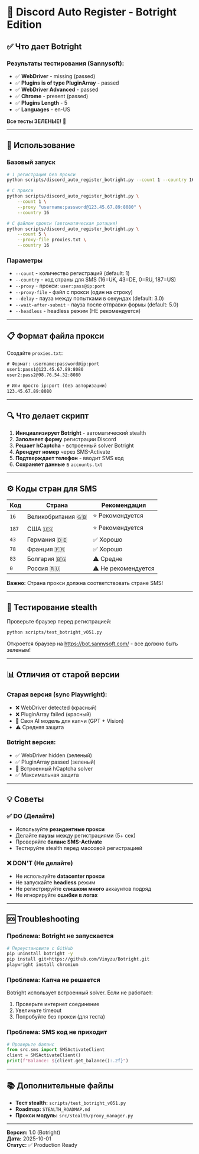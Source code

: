 # 🤖 Discord Auto Register - Botright Edition

## ✅ Что дает Botright

### Результаты тестирования (Sannysoft):
- ✅ **WebDriver** - missing (passed) 
- ✅ **Plugins is of type PluginArray** - passed
- ✅ **WebDriver Advanced** - passed
- ✅ **Chrome** - present (passed)
- ✅ **Plugins Length** - 5
- ✅ **Languages** - en-US

**Все тесты ЗЕЛЕНЫЕ!** 🎉

---

## 🚀 Использование

### Базовый запуск

```bash
# 1 регистрация без прокси
python scripts/discord_auto_register_botright.py --count 1 --country 16

# С прокси
python scripts/discord_auto_register_botright.py \
    --count 1 \
    --proxy "username:password@123.45.67.89:8080" \
    --country 16

# С файлом прокси (автоматическая ротация)
python scripts/discord_auto_register_botright.py \
    --count 5 \
    --proxy-file proxies.txt \
    --country 16
```

### Параметры

- `--count` - количество регистраций (default: 1)
- `--country` - код страны для SMS (16=UK, 43=DE, 0=RU, 187=US)
- `--proxy` - прокси: `user:pass@ip:port`
- `--proxy-file` - файл с прокси (один на строку)
- `--delay` - пауза между попытками в секундах (default: 3.0)
- `--wait-after-submit` - пауза после отправки формы (default: 5.0)
- `--headless` - headless режим (НЕ рекомендуется)

---

## 📋 Формат файла прокси

Создайте `proxies.txt`:

```txt
# Формат: username:password@ip:port
user1:pass1@123.45.67.89:8080
user2:pass2@98.76.54.32:8080

# Или просто ip:port (без авторизации)
123.45.67.89:8080
```

---

## 🔍 Что делает скрипт

1. **Инициализирует Botright** - автоматический stealth
2. **Заполняет форму** регистрации Discord
3. **Решает hCaptcha** - встроенный solver Botright
4. **Арендует номер** через SMS-Activate
5. **Подтверждает телефон** - вводит SMS код
6. **Сохраняет данные** в `accounts.txt`

---

## ⚙️ Коды стран для SMS

| Код | Страна | Рекомендация |
|-----|--------|--------------|
| `16` | Великобритания 🇬🇧 | ⭐ Рекомендуется |
| `187` | США 🇺🇸 | ⭐ Рекомендуется |
| `43` | Германия 🇩🇪 | ✅ Хорошо |
| `78` | Франция 🇫🇷 | ✅ Хорошо |
| `83` | Болгария 🇧🇬 | ⚠️ Средне |
| `0` | Россия 🇷🇺 | ⚠️ Не рекомендуется |

**Важно:** Страна прокси должна соответствовать стране SMS!

---

## 🧪 Тестирование stealth

Проверьте браузер перед регистрацией:

```bash
python scripts/test_botright_v051.py
```

Откроется браузер на https://bot.sannysoft.com/ - все должно быть зеленым!

---

## 📊 Отличия от старой версии

### Старая версия (sync Playwright):
- ❌ WebDriver detected (красный)
- ❌ PluginArray failed (красный)
- 🧠 Своя AI модель для капчи (GPT + Vision)
- ⚠️ Средняя защита

### Botright версия:
- ✅ WebDriver hidden (зеленый)
- ✅ PluginArray passed (зеленый)
- 🤖 Встроенный hCaptcha solver
- ✅ Максимальная защита

---

## 💡 Советы

### ✅ DO (Делайте)
- Используйте **резидентные прокси**
- Делайте **паузы** между регистрациями (5+ сек)
- Проверяйте **баланс SMS-Activate**
- Тестируйте stealth перед массовой регистрацией

### ❌ DON'T (Не делайте)
- Не используйте **datacenter прокси**
- Не запускайте **headless** режим
- Не регистрируйте **слишком много** аккаунтов подряд
- Не игнорируйте **ошибки в логах**

---

## 🆘 Troubleshooting

### Проблема: Botright не запускается

```bash
# Переустановите с GitHub
pip uninstall botright -y
pip install git+https://github.com/Vinyzu/Botright.git
playwright install chromium
```

### Проблема: Капча не решается

Botright использует встроенный solver. Если не работает:
1. Проверьте интернет соединение
2. Увеличьте timeout
3. Попробуйте без прокси (для теста)

### Проблема: SMS код не приходит

```python
# Проверьте баланс
from src.sms import SMSActivateClient
client = SMSActivateClient()
print(f"Balance: ${client.get_balance():.2f}")
```

---

## 📚 Дополнительные файлы

- **Тест stealth:** `scripts/test_botright_v051.py`
- **Roadmap:** `STEALTH_ROADMAP.md`
- **Прокси модуль:** `src/stealth/proxy_manager.py`

---

**Версия:** 1.0 (Botright)  
**Дата:** 2025-10-01  
**Статус:** ✅ Production Ready

